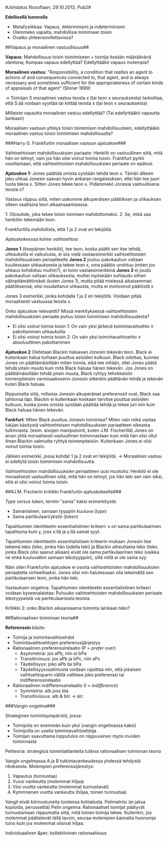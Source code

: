 #Johdatus filosofiaan; 29:10.2012; Pub2#

**Edellisellä luennolla**

* Metafysiikkaa: Vapaus, determinismi ja indeterminismi
* Olemmeko vapaita, mahdollisia toimimaan toisin
* Ovatko yhteensovitettavissa?

##Vapaus ja moraalinen vastuullisuus##

**Vapaus**: Mahdollisuus toisin toimimiseen + toimija itseään määräävänä olentona;
Kumpaa vapaus edellyttää? Edellyttääkö vapaus molempia?

**Moraalinen vastuu**: "Responsibility, a condition that realtes an agent to actions of and
consequences connected to, that agent, and is always necessary and sometimes sufficient for the appropriateness of
certain kinds of appraisals of that agent" (Shiner 1999)

&rarr; Toimijan S moraalinen vastuu teosta x (tai teon x seurauksesta) tarkoittaa, että S:ää voidaan
syyttää tai kiittää teosta x (tai teon x seurauksesta)

_Millaista_ vapautta moraalinen vastuu edellyttää? (Tai edellyttääkö vapautta lainkaan)

Moraalisen vastuun yhteys toisin toimimisen mahdollisuuteen, edellyttääkö moraalinen vastuu toisin
toimimisen mahdollisuutta?

###Harry G. Frankfurtin moraalisen vastuun ajatuskoe###

Vaihtoehtoisen mahdollisuuksien pariaate: Henkilö on vastuullinen siitä, mitä hän on tehnyt, vain
jos hän olisi voinut toimia toisin. Frankfurt pyrkii osoittamaan, että vaihtoehtoisten mahdollisuuksien
periaate on epätosi.

**Ajatuskoe 1:** Jones päättää omista syistään tehdä teon x. Tämän älkeen joku uhkaa Jonesin saavan
hyvin ankaran rangaistuksen, ellei hän tee juuri tuota tekoa x. Sitten Jones tekee teon x. Pidämmekö
Jonesia vastuullisena teosta x? 

Vastaus riippuu siitä, miten uskomme alkuperäisen päätöksen ja uhkauksen olleen osallisina teon aikaansaamisessa.

1: Olosuhde, joka tekee toisin toimisen mahdottomaksi.
2: Se, mikä saa henkilön tekemään teon.

Frankfurtilla mahdollista, että 1 ja 2 ovat _eri_ tekijöitä.

_Ajatuskokeessa kolme vaihtoehtoa:_

**Jones 1** (itsepäinen henkilö), tee teon, koska päätti sen itse tehdä, uhkauksilla ei vaikutusta, 
ei siis vielä vastaesimerkki vaihtoehtoisten mahdollisuuksien periaatteelle
**Jones 2** joutuu pakokauhun valtaan kuullessaan uhkauksesta ja tekee teon x, oma päätös unohtuu 
(miten jos uhkaus kohdistuu muihin?), ei toimi vastaesimerkkinä 
**Jones 3** ei joudu pakokauhun valtaan uhkauksesta, muttei myöskään suhtaudu siihen välinpitämättömästi
(kuten Jones 1), mutta pitää mielessä aikaisemman päätöksensä; olisi noudattanut uhkausta,
mutta ei motivoinut päätöstä x

Jones 3 esimerkki, jonka  kohdalla 1 ja 2 eri tekijöitä. Voidaan pitää moraalisesti vastuussa
teosta x.

Onko ajatuskoe relevantti?
Missä merkityksessä vaihtoehtoisten mahdollisuuksien periaate puhuu toisin toimimisen mahdollisuudesta?

* Ei olisi voinut toimia toisin 1: On vain yksi järkevä toimintavaitoehto &equiv; pakottaminen uhkauksilla
* Ei olisi voinut toimia toisin 2: On vain yksi toimintavaihtoehto &equiv; absoluuttinen pakottaminen

**Ajatuskoe 2** Oletetaan Blackin haluavan Jonesin tekevän teon. Black ei kuitenkaan halua turhaan
puuttua asioiden kulkuun. Black odottaa, kunnes Jones on päättämäisillään miten toimia, eikä tee mitään, ellei Jones päätä
tehdä jotain _muuta_ kuin mitä Black haluaa hänen tekevän. Jos Jones on päättämäisillään tehdä jotain muuta, Black ryhtyy tehokkaisiin
toimenpiteisiin varmisaakseenn Jonesin sittenkin päättävän tehdä ja tekevän kuten Black haluaa.

Rippumatta siitä, millaisia Jonesin alkuperäiset preferenssit ovat, Black saa tahtonsa läpi. Blackin ei kuitenkaan koskaan
tarvitse puuttua asioiden kulkuun, koska jones omista syistään päättää tehdä ja tekee juri niin kuin Black haluaa hänen tekevän.

**Fankfurt**: Miten Black puuttuu Jonesin toimintaa? Miten vain mikä vastaa lukijan käsitystä
vaihtoehtoisen mahdollisuuksien pariaatteen oikeasta tulkinnasta. (esim. aivojen manipulointi, kuten J.M. Fischerillä)
Jones on aivan yhtä moraalisesti vastuullinen toiminnastaan kuin mitä hän olisi ollut ilman Blackin valmiutta
ryhtyä toimenpiteisiin. Kuitenkaan Jones ei olisi voinut toimia toisin.

Jälleen esimerkki, jossa kohdat 1 ja 2 ovat eri tekijöitä.
&rarr; Moraalinen vastuu ei edellytä toisin toimimisen mahdollisuutta.

Vaihtoehtoisten mahdollisuuksien periaatteen uusi muotoilu: Henkilö ei ole moraalisesti vastuullinen siitä, mitä hän on
tehnyt, jos hän teki sen vain siksi, että ei olisi voinut toimia toisin.

###J.M. Fischerin kritiikki Frankfurtin ajatuskokeelle###

_Type versus token_, termin "sama" kaksi erimerkitystä:

* Samanlainen, samaan tyyppiin kuuluva (_type_)
* Sama partikulaari/yksilö (_token_)

Tapahtumien identiteetin essentialistinen kriteeri: x on sama partikulaarinen tapahtuma kuin y, joss x:llä ja y:llä
samat syyt.

Tapahtumien identiteetin essentialistisen kriteerin mukaan Jonesin itse tekemä teko (teko, jonka hän todella teki)
ja Blackin aiheuttama teko (teko, jonka Black olisi saanut aikaan) eivät ole sama partikulaarinen teko (vaikka ne ehkä
kuuluvatkin samaan tekotyyppiin), sillä niillä ei ole sama syy

Näin ollen Frankfurtin ajatuskoe ei osoita vaihtoehtoisten mahdollisuuksien periaatetta virheelliseksi. Jones
olisi niin halutessaan olla tekemättä sen partikulaarisen teon, jonka hän teki.

Vastauksen ongelma: Tapahtumien identiteetin essentialistinen kriteeri voidaan kyseenalaistaa: 
Puhuuko vaihtoehtoisten mahdollisuuksien periaate tekotyypeistä vai partikulaarisista teoista.

Kritiikki 2: onko Blackin aikaansaama toiminta lainkaan teko?

##Rationaalisen toiminnan teoria##

**Referenssin** käsite:

* Toimija ja toimintavaihtoehdot
* Toimintavaihtoehtojen preferenssijärjestys
* Rationaalinen preferenssirelaatio (P = _prefer over_)
    * Asymmetria: jos aPb, niin ei bPa
    * Transitiivisuus: jos aPb ja bPc, niin aPc
    * Täydellisyys: joko aPb tai bPa 
    * Täydellisyysvaatimusta voidaan rajoittaa niin, että jokaisen vaihtoehtoparin välillä vallitsee joko preferenssi tai indifferenssirelaatio
* Rationaalinen indifferenssirelaatio (I = _indifference_)
    * Symmetria: aIb joss bIa
    * Transitiivisuus: aIb &amp; bIc &rarr; aIc

###Vangin ongelma###

Strateginen toimintaympäristö, jossa:

* Toimijoita on enemmän kuin yksi (vangin ongelmassa kaksi)
* Toimijoilla on useita toimintavaihtoehtoja
* Toimijan saavuttama lopputulos on riippuvainen myös muiden toiminnasta

Peliteoria: strategisia toimintatilanteita tutkiva rationaalisen toiminnan teoria

Vangin ongelmassa A ja B tutkintavankeudessa yhdessä tehdystä rikoksesta. Molempien preferenssijärestys:

1. Vapautus (tunnustaa)
2. Vuosi vankeutta (molemmat hiljaa)
3. Viisi vuotta vankeutta (molemmat tunnustavat)
4. Kymmnenen vuotta vankeutta (hiljaa, toinen tunnustaa)

Vangit eivät kiinnostuneita toistensa kohtalosta. Pelimatriisi (ei jaksa kopioida, perussettiä)
Pelin ongelma: Rationaaliset toimijat päätyvät tunnustamaan riippumatta siitä, mitä toinen toimija tekee.
Kuitenkin, jos molemmat päättelevät tällä tavoin, seuraa molempien kannalta huonompi tulos kuin jos molemmat
olisivat hiljaa.

Individuaalinen &per; kollektiivinen rationaalisuus
